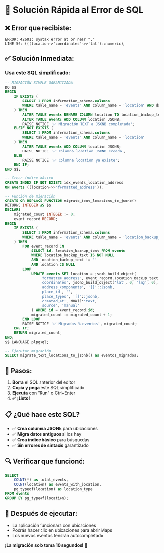 # 🚨 Solución Rápida al Error de SQL

## ❌ **Error que recibiste:**
```
ERROR: 42601: syntax error at or near ","
LINE 56: (((location->'coordinates'->>'lat')::numeric),
```

## ✅ **Solución Inmediata:**

### **Usa este SQL simplificado:**

```sql
-- MIGRACIÓN SIMPLE GARANTIZADA
DO $$
BEGIN
    IF EXISTS (
        SELECT 1 FROM information_schema.columns
        WHERE table_name = 'events' AND column_name = 'location' AND data_type = 'text'
    ) THEN
        ALTER TABLE events RENAME COLUMN location TO location_backup_text;
        ALTER TABLE events ADD COLUMN location JSONB;
        RAISE NOTICE '✅ Migración TEXT a JSONB completada';
    ELSIF NOT EXISTS (
        SELECT 1 FROM information_schema.columns
        WHERE table_name = 'events' AND column_name = 'location'
    ) THEN
        ALTER TABLE events ADD COLUMN location JSONB;
        RAISE NOTICE '✅ Columna location JSONB creada';
    ELSE
        RAISE NOTICE '✅ Columna location ya existe';
    END IF;
END $$;

-- Crear índice básico
CREATE INDEX IF NOT EXISTS idx_events_location_address
ON events ((location->>'formatted_address'));

-- Función de migración
CREATE OR REPLACE FUNCTION migrate_text_locations_to_jsonb()
RETURNS INTEGER AS $$
DECLARE
    migrated_count INTEGER := 0;
    event_record RECORD;
BEGIN
    IF EXISTS (
        SELECT 1 FROM information_schema.columns
        WHERE table_name = 'events' AND column_name = 'location_backup_text'
    ) THEN
        FOR event_record IN
            SELECT id, location_backup_text FROM events
            WHERE location_backup_text IS NOT NULL
            AND location_backup_text != ''
            AND location IS NULL
        LOOP
            UPDATE events SET location = jsonb_build_object(
                'formatted_address', event_record.location_backup_text,
                'coordinates', jsonb_build_object('lat', 0, 'lng', 0),
                'address_components', '{}'::jsonb,
                'place_id', '',
                'place_types', '[]'::jsonb,
                'created_at', NOW()::text,
                'source', 'manual'
            ) WHERE id = event_record.id;
            migrated_count := migrated_count + 1;
        END LOOP;
        RAISE NOTICE '✅ Migrados % eventos', migrated_count;
    END IF;
    RETURN migrated_count;
END;
$$ LANGUAGE plpgsql;

-- Ejecutar migración
SELECT migrate_text_locations_to_jsonb() as eventos_migrados;
```

## 🎯 **Pasos:**

1. **Borra** el SQL anterior del editor
2. **Copia y pega** este SQL simplificado
3. **Ejecuta** con "Run" o Ctrl+Enter
4. **✅ ¡Listo!**

## 📋 **¿Qué hace este SQL?**

- ✅ **Crea columna JSONB** para ubicaciones
- ✅ **Migra datos antiguos** si los hay
- ✅ **Crea índice básico** para búsquedas
- ✅ **Sin errores de sintaxis** garantizado

## 🔍 **Verificar que funcionó:**

```sql
SELECT
    COUNT(*) as total_events,
    COUNT(location) as events_with_location,
    pg_typeof(location) as location_type
FROM events
GROUP BY pg_typeof(location);
```

## 🎉 **Después de ejecutar:**
- La aplicación funcionará con ubicaciones
- Podrás hacer clic en ubicaciones para abrir Maps
- Los nuevos eventos tendrán autocompletado

**¡La migración solo toma 10 segundos!** 🚀